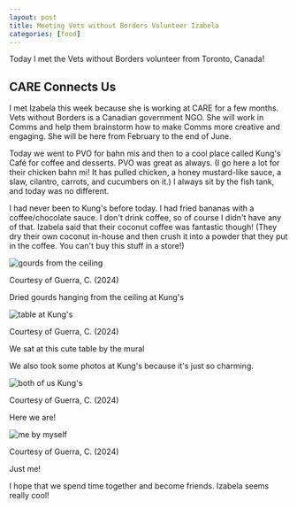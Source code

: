 ```yaml
---
layout: post
title: Meeting Vets without Borders Volunteer Izabela
categories: [food]
---
```


Today I met the Vets without Borders volunteer from Toronto, Canada! 

## CARE Connects Us

I met Izabela this week because she is working at CARE for a few months. Vets without Borders is a Canadian government NGO. She will work in Comms and help them brainstorm how to make Comms more creative and engaging. She will be here from February to the end of June. 

Today we went to PVO for bahn mis and then to a cool place called Kung's Café for coffee and desserts. PVO was great as always. (I go here a lot for their chicken bahn mi! It has pulled chicken, a honey mustard-like sauce, a slaw, cilantro, carrots, and cucumbers on it.) I always sit by the fish tank, and today was no different. 

I had never been to Kung's before today. I had fried bananas with a coffee/chocolate sauce. I don't drink coffee, so of course I didn't have any of that. Izabela said that their coconut coffee was fantastic though! (They dry their own coconut in-house and then crush it into a powder that they put in the coffee. You can't buy this stuff in a store!)

![gourds from the ceiling](https://lh3.googleusercontent.com/pw/AP1GczPpVbNbvU8TxqORZKMji6RyZahBSLt6saY1xRxiIaksWHbeu_VXDVQwDmr8UMlcd_8cMh1y-fJhJ-TN9XnG1imqWQ-dv_mTeobilTbSnzx4bZ1J6GFc=w1000)

Courtesy of Guerra, C. (2024)

Dried gourds hanging from the ceiling at Kung's

![table at Kung's](https://lh3.googleusercontent.com/pw/AP1GczMzIq5ktBk8q_tAQgdPjOBQYSq5AlDIbZwISLldsvyQT-Wqefj-ocaImxh9muujGGFFWeEVcNzAzszuosEtWsRyqYEqe5Mif8ZvEJ7KmlRehmqdn-hY=w1000)

Courtesy of Guerra, C. (2024)

We sat at this cute table by the mural

We also took some photos at Kung's because it's just so charming. 

![both of us Kung's](https://lh3.googleusercontent.com/pw/AP1GczPYFiII8HyVn_TMrWcCSaQwYU284VNG--RW25_XFjOH5ShWdA5OybQNNEaXmbdtWO8fumqiGKTqMN301-WnpuIhAiX54Nz56cAEu-vIrVTj9JlFLs2q=w1000)

Courtesy of Guerra, C. (2024)

Here we are! 

![me by myself](https://lh3.googleusercontent.com/pw/AP1GczOHeNvRXLWZEMkd3J_8NrnWtWzo2VMuXcngN68VHZVAZTR7jkHkkL9T1EOpcMEK7uh4orF6YCEzopaKctnnd1mL1qqZM-7h1lzugsfrJeJQDsD0IDmm=w1000)

Courtesy of Guerra, C. (2024)

Just me! 

I hope that we spend time together and become friends. Izabela seems really cool!

<!-- Hello and welcome. The only purpose of this post is to greet you when your site comes alive for the first time.  
This post will demonstrate some of the more common content & elements found in posts.  
Feel free to delete this post when you are ready to publish your first post.  

Lorem ipsum dolor sit amet, consectetur adipiscing elit. Fusce bibendum neque eget nunc mattis eu sollicitudin enim tincidunt. Vestibulum lacus tortor, ultricies id dignissim ac, bibendum in velit.

## Some great heading (h2)

Proin convallis mi ac felis pharetra aliquam. Curabitur dignissim accumsan rutrum. In arcu magna, aliquet vel pretium et, molestie et arcu.


Mauris lobortis nulla et felis ullamcorper bibendum. Phasellus et hendrerit mauris. Proin eget nibh a massa vestibulum pretium. Suspendisse eu nisl a ante aliquet bibendum quis a nunc. Praesent varius interdum vehicula. Aenean risus libero, placerat at vestibulum eget, ultricies eu enim. Praesent nulla tortor, malesuada adipiscing adipiscing sollicitudin, adipiscing eget est.

## Another great heading (h2)

Lorem ipsum dolor sit amet, consectetur adipiscing elit. Fusce bibendum neque eget nunc mattis eu sollicitudin enim tincidunt. Vestibulum lacus tortor, ultricies id dignissim ac, bibendum in velit.

### Some great subheading (h3)

Proin convallis mi ac felis pharetra aliquam. Curabitur dignissim accumsan rutrum. In arcu magna, aliquet vel pretium et, molestie et arcu. Mauris lobortis nulla et felis ullamcorper bibendum.

Phasellus et hendrerit mauris. Proin eget nibh a massa vestibulum pretium. Suspendisse eu nisl a ante aliquet bibendum quis a nunc.

### Some great subheading (h3)

Praesent varius interdum vehicula. Aenean risus libero, placerat at vestibulum eget, ultricies eu enim. Praesent nulla tortor, malesuada adipiscing adipiscing sollicitudin, adipiscing eget est.

> This quote will *change* your life. It will reveal the <i>secrets</i> of the universe, and all the wonders of humanity. Don't <em>misuse</em> it.

Lorem ipsum dolor sit amet, consectetur adipiscing elit. Fusce bibendum neque eget nunc mattis eu sollicitudin enim tincidunt.

### Some great subheading (h3)

Vestibulum lacus tortor, ultricies id dignissim ac, bibendum in velit. Proin convallis mi ac felis pharetra aliquam. Curabitur dignissim accumsan rutrum.

In arcu magna, aliquet vel pretium et, molestie et arcu. Mauris lobortis nulla et felis ullamcorper bibendum. Phasellus et hendrerit mauris.

#### You might want a sub-subheading (h4)

In arcu magna, aliquet vel pretium et, molestie et arcu. Mauris lobortis nulla et felis ullamcorper bibendum. Phasellus et hendrerit mauris.

In arcu magna, aliquet vel pretium et, molestie et arcu. Mauris lobortis nulla et felis ullamcorper bibendum. Phasellus et hendrerit mauris.

#### But it's probably overkill (h4)

In arcu magna, aliquet vel pretium et, molestie et arcu. Mauris lobortis nulla et felis ullamcorper bibendum. Phasellus et hendrerit mauris.

##### Could be a smaller sub-heading, `pacman` (h5)

In arcu magna, aliquet vel pretium et, molestie et arcu. Mauris lobortis nulla et felis ullamcorper bibendum. Phasellus et hendrerit mauris.

###### Small yet significant sub-heading  (h6)

In arcu magna, aliquet vel pretium et, molestie et arcu. Mauris lobortis nulla et felis ullamcorper bibendum. Phasellus et hendrerit mauris.

### Highlight the code please!!

{% highlight c %}
float Q_rsqrt( float number )
{
	long i;
	float x2, y;
	const float threehalfs = 1.5F;

	x2 = number * 0.5F;
	y  = number;
	i  = * ( long * ) &y;                       // evil floating point bit level hacking
	i  = 0x5f3759df - ( i >> 1 );               // what the fuck? 
	y  = * ( float * ) &i;
	y  = y * ( threehalfs - ( x2 * y * y ) );   // 1st iteration
//	y  = y * ( threehalfs - ( x2 * y * y ) );   // 2nd iteration, this can be removed

	return y;
}
{% endhighlight %}

### Oh hai, an unordered list!!

In arcu magna, aliquet vel pretium et, molestie et arcu. Mauris lobortis nulla et felis ullamcorper bibendum. Phasellus et hendrerit mauris.

- First item, yo
- Second item, dawg
- Third item, what what?!
- Fourth item, fo sheezy my neezy

### Oh hai, an ordered list!!

In arcu magna, aliquet vel pretium et, molestie et arcu. Mauris lobortis nulla et felis ullamcorper bibendum. Phasellus et hendrerit mauris.

1. First item, yo
2. Second item, dawg
3. Third item, what what?!
4. Fourth item, fo sheezy my neezy

## Headings are cool! (h2)

Proin eget nibh a massa vestibulum pretium. Suspendisse eu nisl a ante aliquet bibendum quis a nunc. Praesent varius interdum vehicula. Aenean risus libero, placerat at vestibulum eget, ultricies eu enim. Praesent nulla tortor, malesuada adipiscing adipiscing sollicitudin, adipiscing eget est.

Praesent nulla tortor, malesuada adipiscing adipiscing sollicitudin, adipiscing eget est.

Proin eget nibh a massa vestibulum pretium. Suspendisse eu nisl a ante aliquet bibendum quis a nunc.

### Tables

Title 1               | Title 2               | Title 3               | Title 4
--------------------- | --------------------- | --------------------- | ---------------------
lorem                 | lorem ipsum           | lorem ipsum dolor     | lorem ipsum dolor sit
lorem ipsum dolor sit | lorem ipsum dolor sit | lorem ipsum dolor sit | lorem ipsum dolor sit
lorem ipsum dolor sit | lorem ipsum dolor sit | lorem ipsum dolor sit | lorem ipsum dolor sit
lorem ipsum dolor sit | lorem ipsum dolor sit | lorem ipsum dolor sit | lorem ipsum dolor sit

Title 1 | Title 2 | Title 3 | Title 4
--- | --- | --- | ---
lorem | lorem ipsum | lorem ipsum dolor | lorem ipsum dolor sit
lorem ipsum dolor sit amet | lorem ipsum dolor sit amet consectetur | lorem ipsum dolor sit amet | lorem ipsum dolor sit
lorem ipsum dolor | lorem ipsum | lorem | lorem ipsum
lorem ipsum dolor | lorem ipsum dolor sit | lorem ipsum dolor sit amet | lorem ipsum dolor sit amet consectetur -->
